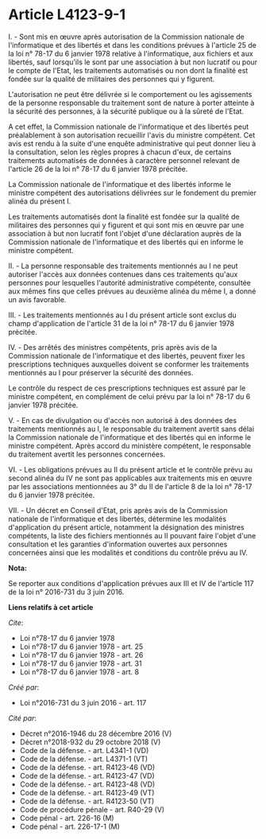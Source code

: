 # Article L4123-9-1

I. - Sont mis en œuvre après autorisation de la Commission nationale de l'informatique et des libertés et dans les conditions
prévues à l'article 25 de la loi n° 78-17 du 6 janvier 1978 relative à l'informatique, aux fichiers et aux libertés, sauf
lorsqu'ils le sont par une association à but non lucratif ou pour le compte de l'Etat, les traitements automatisés ou non
dont la finalité est fondée sur la qualité de militaires des personnes qui y figurent.

L'autorisation ne peut être délivrée si le comportement ou les agissements de la personne responsable du traitement sont de
nature à porter atteinte à la sécurité des personnes, à la sécurité publique ou à la sûreté de l'Etat.

A cet effet, la Commission nationale de l'informatique et des libertés peut préalablement à son autorisation recueillir
l'avis du ministre compétent. Cet avis est rendu à la suite d'une enquête administrative qui peut donner lieu à la
consultation, selon les règles propres à chacun d'eux, de certains traitements automatisés de données à caractère personnel
relevant de l'article 26 de la loi n° 78-17 du 6 janvier 1978 précitée.

La Commission nationale de l'informatique et des libertés informe le ministre compétent des autorisations délivrées sur le
fondement du premier alinéa du présent I.

Les traitements automatisés dont la finalité est fondée sur la qualité de militaires des personnes qui y figurent et qui sont
mis en œuvre par une association à but non lucratif font l'objet d'une déclaration auprès de la Commission nationale de
l'informatique et des libertés qui en informe le ministre compétent.

II. - La personne responsable des traitements mentionnés au I ne peut autoriser l'accès aux données contenues dans ces
traitements qu'aux personnes pour lesquelles l'autorité administrative compétente, consultée aux mêmes fins que celles
prévues au deuxième alinéa du même I, a donné un avis favorable.

III. - Les traitements mentionnés au I du présent article sont exclus du champ d'application de l'article 31 de la loi n°
78-17 du 6 janvier 1978 précitée.

IV. - Des arrêtés des ministres compétents, pris après avis de la Commission nationale de l'informatique et des libertés,
peuvent fixer les prescriptions techniques auxquelles doivent se conformer les traitements mentionnés au I pour préserver la
sécurité des données.

Le contrôle du respect de ces prescriptions techniques est assuré par le ministre compétent, en complément de celui prévu par
la loi n° 78-17 du 6 janvier 1978 précitée.

V. - En cas de divulgation ou d'accès non autorisé à des données des traitements mentionnés au I, le responsable du
traitement avertit sans délai la Commission nationale de l'informatique et des libertés qui en informe le ministre compétent.
Après accord du ministère compétent, le responsable du traitement avertit les personnes concernées.

VI. - Les obligations prévues au II du présent article et le contrôle prévu au second alinéa du IV ne sont pas applicables
aux traitements mis en œuvre par les associations mentionnées au 3° du II de l'article 8 de la loi n° 78-17 du 6 janvier 1978
précitée.

VII. - Un décret en Conseil d'Etat, pris après avis de la Commission nationale de l'informatique et des libertés, détermine
les modalités d'application du présent article, notamment la désignation des ministres compétents, la liste des fichiers
mentionnés au II pouvant faire l'objet d'une consultation et les garanties d'information ouvertes aux personnes concernées
ainsi que les modalités et conditions du contrôle prévu au IV.

**Nota:**

Se reporter aux conditions d'application prévues aux III et IV de l'article 117 de la loi n° 2016-731 du 3 juin 2016.

**Liens relatifs à cet article**

_Cite_:

  - Loi n°78-17 du 6 janvier 1978
  - Loi n°78-17 du 6 janvier 1978 - art. 25
  - Loi n°78-17 du 6 janvier 1978 - art. 26
  - Loi n°78-17 du 6 janvier 1978 - art. 31
  - Loi n°78-17 du 6 janvier 1978 - art. 8

_Créé par_:

  - Loi n°2016-731 du 3 juin 2016 - art. 117

_Cité par_:

  - Décret n°2016-1946 du 28 décembre 2016 (V)
  - Décret n°2018-932 du 29 octobre 2018 (V)
  - Code de la défense. - art. L4341-1 (VD)
  - Code de la défense. - art. L4371-1 (VT)
  - Code de la défense. - art. R4123-46 (VD)
  - Code de la défense. - art. R4123-47 (VD)
  - Code de la défense. - art. R4123-48 (VD)
  - Code de la défense. - art. R4123-49 (VT)
  - Code de la défense. - art. R4123-50 (VT)
  - Code de procédure pénale - art. R40-29 (V)
  - Code pénal - art. 226-16 (M)
  - Code pénal - art. 226-17-1 (M)
